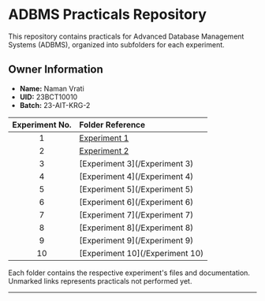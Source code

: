 # ADBMS Practicals Repository

This repository contains practicals for Advanced Database Management Systems (ADBMS), organized into subfolders for each experiment.

## Owner Information

-   **Name:** Naman Vrati
-   **UID:** 23BCT10010
-   **Batch:** 23-AIT-KRG-2

| Experiment No. | Folder Reference                   |
| :------------: | :--------------------------------- |
|       1        | [Experiment 1](/Experiment%201)   |
|       2        | [Experiment 2](/Experiment%202)   |
|       3        | [Experiment 3](/Experiment 3)   |
|       4        | [Experiment 4](/Experiment 4)   |
|       5        | [Experiment 5](/Experiment 5)   |
|       6        | [Experiment 6](/Experiment 6)   |
|       7        | [Experiment 7](/Experiment 7)   |
|       8        | [Experiment 8](/Experiment 8)   |
|       9        | [Experiment 9](/Experiment 9)   |
|       10       | [Experiment 10](/Experiment 10) |

Each folder contains the respective experiment's files and documentation.
Unmarked links represents practicals not performed yet.

---